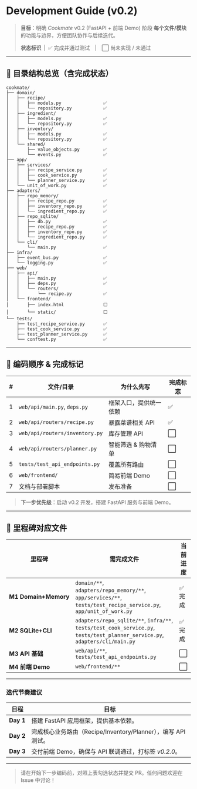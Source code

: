 # Development Guide (v0.2)

> **目标**：明确 *Cookmate* v0.2 (FastAPI + 前端 Demo) 阶段 **每个文件/模块** 的功能与边界，方便团队协作与后续迭代。
>
> **状态标识** | ✅ 完成并通过测试 | ⬜ 尚未实现 / 未通过

---

## 📂 目录结构总览（含完成状态）

```text
cookmate/
├── domain/
│   ├── recipe/
│   │   ├── models.py                ✅
│   │   └── repository.py            ✅
│   ├── ingredient/
│   │   ├── models.py                ✅
│   │   └── repository.py            ✅
│   ├── inventory/
│   │   ├── models.py                ✅
│   │   └── repository.py            ✅
│   └── shared/
│       ├── value_objects.py         ✅
│       └── events.py                ✅
├── app/
│   ├── services/
│   │   ├── recipe_service.py        ✅
│   │   ├── cook_service.py          ✅
│   │   └── planner_service.py       ✅
│   └── unit_of_work.py              ✅
├── adapters/
│   ├── repo_memory/
│   │   ├── recipe_repo.py           ✅
│   │   ├── inventory_repo.py        ✅
│   │   └── ingredient_repo.py       ✅
│   ├── repo_sqlite/
│   │   ├── db.py                    ✅
│   │   ├── recipe_repo.py           ✅
│   │   ├── inventory_repo.py        ✅
│   │   └── ingredient_repo.py       ✅
│   └── cli/
│       └── main.py                  ✅
├── infra/
│   ├── event_bus.py                 ✅
│   └── logging.py                   ✅
├── web/
│   ├── api/
│   │   ├── main.py                  ✅
│   │   ├── deps.py                  ✅
│   │   └── routers/
│   │       └── recipe.py            ✅
│   └── frontend/
│       ├── index.html               ⬜
│       └── static/                  ⬜
└── tests/
    ├── test_recipe_service.py       ✅
    ├── test_cook_service.py         ✅
    ├── test_planner_service.py      ✅
    └── conftest.py                  ✅
```

---

## 🚦 编码顺序 & 完成标记

| # | 文件/目录 | 为什么先写 | 完成标志 |
|---|-----------|-----------|---------|
| 1 | `web/api/main.py`, `deps.py` | 框架入口，提供统一依赖 | ✅ |
| 2 | `web/api/routers/recipe.py` | 暴露菜谱相关 API | ✅ |
| 3 | `web/api/routers/inventory.py` | 库存管理 API | ⬜ |
| 4 | `web/api/routers/planner.py` | 智能筛选 & 购物清单 | ⬜ |
| 5 | `tests/test_api_endpoints.py` | 覆盖所有路由 | ⬜ |
| 6 | `web/frontend/` | 简易前端 Demo | ⬜ |
| 7 | 文档与部署脚本 | 发布准备 | ⬜ |

> **下一步优先级**：启动 v0.2 开发，搭建 FastAPI 服务与前端 Demo。

---

## 📑 里程碑对应文件

| 里程碑 | 需完成文件 | 当前进度 |
|--------|-----------|---------|
| **M1 Domain+Memory** | `domain/**`, `adapters/repo_memory/**`, `app/services/**`, `tests/test_recipe_service.py`, `app/unit_of_work.py` | ✅ 完成 |
| **M2 SQLite+CLI** | `adapters/repo_sqlite/**`, `infra/**`, `tests/test_cook_service.py`, `tests/test_planner_service.py`, `adapters/cli/main.py` | ✅ 完成 |
| **M3 API 基础** | `web/api/**`, `tests/test_api_endpoints.py` | ⬜ |
| **M4 前端 Demo** | `web/frontend/**` | ⬜ |

---

### 迭代节奏建议

| 日程 | 目标 |
|------|------|
| **Day 1** | 搭建 FastAPI 应用框架，提供基本依赖。 |
| **Day 2** | 完成核心业务路由（Recipe/Inventory/Planner），编写 API 测试。 |
| **Day 3** | 交付前端 Demo，确保与 API 联调通过，打标签 *v0.2.0*。 |

---

> 请在开始下一步编码前，对照上表勾选状态并提交 PR。任何问题欢迎在 Issue 中讨论！
